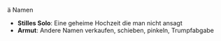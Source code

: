 ä Namen

- **Stilles Solo**: Eine geheime Hochzeit die man nicht ansagt
- **Armut**: Andere Namen verkaufen, schieben, pinkeln, Trumpfabgabe
